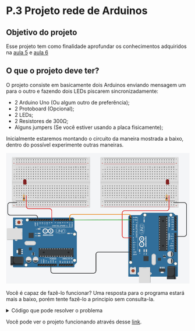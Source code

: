 # P.3 Projeto rede de Arduinos

## Objetivo do projeto

Esse projeto tem como finalidade aprofundar os conhecimentos adquiridos na [aula 5](/src/4-Modulo-basico/5-Acendendo-LED.md) e [aula 6](/src/4-Modulo-basico/6-IO.md)

## O que o projeto deve ter?

O projeto consiste em basicamente dois Arduinos enviando mensagem um para o outro e fazendo dois LEDs piscarem sincronizadamente:
<p></p>

- 2 Arduino Uno (Ou algum outro de preferência);
- 2 Protoboard (Opcional);
- 2 LEDs;
- 2 Resistores de 300Ω;
- Alguns jumpers (Se você estiver usando a placa fisicamente);
<p></p>

Inicialmente estaremos montando o circuito da maneira mostrada a baixo, dentro do possível experimente outras maneiras.

<p align="center">
    <img src="../../imgs/Projetos/3-Rede/Esquema.jpg" alt="Esquema de ligação">
</p>

Você é capaz de fazê-lo funcionar? Uma resposta para o programa estará mais a baixo, porém tente fazê-lo a principio sem consulta-la.

<details>
    <summary>Código que pode resolver o problema</summary>

Arduino 1:

```C++
void setup(){
  //Iniciando comunicação serial com frequência de 9600
  Serial.begin(9600);
  //Escrevendo na comunicação serial para iniciar o algoritmo
  Serial.write('1');
  //Definindo o pino 8 como saída
  pinMode(8, OUTPUT);
}

void loop(){
  //Variável do tipo char que armazena o dado recebido
  char recebido;
  //Checa se existe algo no buffer da comunicação serial
  if(Serial.available()){
    //Armazena o dado na variável
    recebido = Serial.read();
    //Se o valor recebido for 1
    if(recebido == '1'){
      //Define a porta 8 como ligada
      digitalWrite(8, HIGH);
      //Envia a ordem para o outro arduino acender
      Serial.write('1');
    }
    else if (recebido == '0'){
      //Define a porta 8 como desligada
      digitalWrite(8, LOW);
      //Envia a ordem para o outro arduino apagar
      Serial.write('0');
    }
    //Espera 1 segundo
  	delay(1000);
  }
}
```

Arduino 2:
```C++
void setup(){
  //Iniciando comunicação serial com frequência de 9600
  Serial.begin(9600);
  //Definindo o pino 8 como saída
  pinMode(8, OUTPUT);
}

void loop(){
  //Variável do tipo char que armazena o dado recebido
  char recebido;
  //Checa se existe algo no buffer da comunicação serial
  if(Serial.available()){
    //Armazena o dado na variável
    recebido = Serial.read();
    //Se o valor recebido for 1
    if(recebido == '1'){
      //Define a porta 8 como ligada
      digitalWrite(8, HIGH);
      //Envia a ordem para o outro arduino apagar
      Serial.write('0');
    }
    else if (recebido == '0'){
      //Define a porta 8 como desligada
      digitalWrite(8, LOW);
      //Envia a ordem para o outro arduino acender
      Serial.write('1');
    }
    //Espera 1 segundo
  	delay(1000);
  }
}
```

</details>
<p></p>

Você pode ver o projeto funcionando através desse [link](https://www.tinkercad.com/things/7wJXkrIwREG).
<p></p>